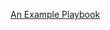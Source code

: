 [An Example Playbook](https://github.com/poornima-sivanand/Playbook-example/blob/master/example-playbook.md)
